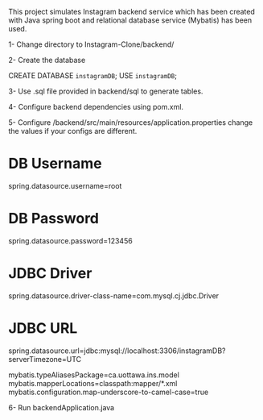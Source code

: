 This project simulates Instagram backend service which has been created with Java spring boot and relational database service (Mybatis) has been used.

1- Change directory to Instagram-Clone/backend/

2- Create the database

CREATE DATABASE `instagramDB`;
USE `instagramDB`;

3- Use .sql file provided in backend/sql to generate tables.

4- Configure backend dependencies using pom.xml.

5- Configure /backend/src/main/resources/application.properties change the values if your configs are different.

# DB Username
spring.datasource.username=root
# DB Password
spring.datasource.password=123456
# JDBC Driver
spring.datasource.driver-class-name=com.mysql.cj.jdbc.Driver
# JDBC URL
spring.datasource.url=jdbc:mysql://localhost:3306/instagramDB?serverTimezone=UTC

mybatis.typeAliasesPackage=ca.uottawa.ins.model
mybatis.mapperLocations=classpath:mapper/*.xml
mybatis.configuration.map-underscore-to-camel-case=true

6- Run backendApplication.java
